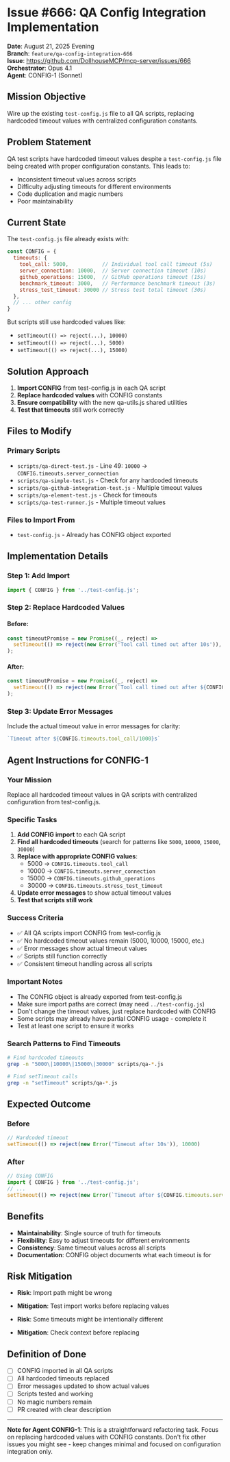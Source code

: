# Issue #666: QA Config Integration Implementation

**Date**: August 21, 2025 Evening  
**Branch**: `feature/qa-config-integration-666`  
**Issue**: https://github.com/DollhouseMCP/mcp-server/issues/666  
**Orchestrator**: Opus 4.1  
**Agent**: CONFIG-1 (Sonnet)  

## Mission Objective

Wire up the existing `test-config.js` file to all QA scripts, replacing hardcoded timeout values with centralized configuration constants.

## Problem Statement

QA test scripts have hardcoded timeout values despite a `test-config.js` file being created with proper configuration constants. This leads to:
- Inconsistent timeout values across scripts
- Difficulty adjusting timeouts for different environments
- Code duplication and magic numbers
- Poor maintainability

## Current State

The `test-config.js` file already exists with:
```javascript
const CONFIG = {
  timeouts: {
    tool_call: 5000,           // Individual tool call timeout (5s)  
    server_connection: 10000,  // Server connection timeout (10s)
    github_operations: 15000,  // GitHub operations timeout (15s)
    benchmark_timeout: 3000,   // Performance benchmark timeout (3s)
    stress_test_timeout: 30000 // Stress test total timeout (30s)
  },
  // ... other config
}
```

But scripts still use hardcoded values like:
- `setTimeout(() => reject(...), 10000)`
- `setTimeout(() => reject(...), 5000)`
- `setTimeout(() => reject(...), 15000)`

## Solution Approach

1. **Import CONFIG** from test-config.js in each QA script
2. **Replace hardcoded values** with CONFIG constants
3. **Ensure compatibility** with the new qa-utils.js shared utilities
4. **Test that timeouts** still work correctly

## Files to Modify

### Primary Scripts
- `scripts/qa-direct-test.js` - Line 49: `10000` → `CONFIG.timeouts.server_connection`
- `scripts/qa-simple-test.js` - Check for any hardcoded timeouts
- `scripts/qa-github-integration-test.js` - Multiple timeout values
- `scripts/qa-element-test.js` - Check for timeouts
- `scripts/qa-test-runner.js` - Multiple timeout values

### Files to Import From
- `test-config.js` - Already has CONFIG object exported

## Implementation Details

### Step 1: Add Import
```javascript
import { CONFIG } from '../test-config.js';
```

### Step 2: Replace Hardcoded Values

#### Before:
```javascript
const timeoutPromise = new Promise((_, reject) => 
  setTimeout(() => reject(new Error('Tool call timed out after 10s')), 10000)
);
```

#### After:
```javascript
const timeoutPromise = new Promise((_, reject) => 
  setTimeout(() => reject(new Error(`Tool call timed out after ${CONFIG.timeouts.server_connection/1000}s`)), CONFIG.timeouts.server_connection)
);
```

### Step 3: Update Error Messages
Include the actual timeout value in error messages for clarity:
```javascript
`Timeout after ${CONFIG.timeouts.tool_call/1000}s`
```

## Agent Instructions for CONFIG-1

### Your Mission
Replace all hardcoded timeout values in QA scripts with centralized configuration from test-config.js.

### Specific Tasks
1. **Add CONFIG import** to each QA script
2. **Find all hardcoded timeouts** (search for patterns like `5000`, `10000`, `15000`, `30000`)
3. **Replace with appropriate CONFIG values**:
   - 5000 → `CONFIG.timeouts.tool_call`
   - 10000 → `CONFIG.timeouts.server_connection`
   - 15000 → `CONFIG.timeouts.github_operations`
   - 30000 → `CONFIG.timeouts.stress_test_timeout`
4. **Update error messages** to show actual timeout values
5. **Test that scripts still work**

### Success Criteria
- ✅ All QA scripts import CONFIG from test-config.js
- ✅ No hardcoded timeout values remain (5000, 10000, 15000, etc.)
- ✅ Error messages show actual timeout values
- ✅ Scripts still function correctly
- ✅ Consistent timeout handling across all scripts

### Important Notes
- The CONFIG object is already exported from test-config.js
- Make sure import paths are correct (may need `../test-config.js`)
- Don't change the timeout values, just replace hardcoded with CONFIG
- Some scripts may already have partial CONFIG usage - complete it
- Test at least one script to ensure it works

### Search Patterns to Find Timeouts
```bash
# Find hardcoded timeouts
grep -n "5000\|10000\|15000\|30000" scripts/qa-*.js

# Find setTimeout calls
grep -n "setTimeout" scripts/qa-*.js
```

## Expected Outcome

### Before
```javascript
// Hardcoded timeout
setTimeout(() => reject(new Error('Timeout after 10s')), 10000)
```

### After  
```javascript
// Using CONFIG
import { CONFIG } from '../test-config.js';
// ...
setTimeout(() => reject(new Error(`Timeout after ${CONFIG.timeouts.server_connection/1000}s`)), CONFIG.timeouts.server_connection)
```

## Benefits
- **Maintainability**: Single source of truth for timeouts
- **Flexibility**: Easy to adjust timeouts for different environments
- **Consistency**: Same timeout values across all scripts
- **Documentation**: CONFIG object documents what each timeout is for

## Risk Mitigation

- **Risk**: Import path might be wrong
- **Mitigation**: Test import works before replacing values

- **Risk**: Some timeouts might be intentionally different
- **Mitigation**: Check context before replacing

## Definition of Done

- [ ] CONFIG imported in all QA scripts
- [ ] All hardcoded timeouts replaced
- [ ] Error messages updated to show actual values
- [ ] Scripts tested and working
- [ ] No magic numbers remain
- [ ] PR created with clear description

---

**Note for Agent CONFIG-1**: This is a straightforward refactoring task. Focus on replacing hardcoded values with CONFIG constants. Don't fix other issues you might see - keep changes minimal and focused on configuration integration only.